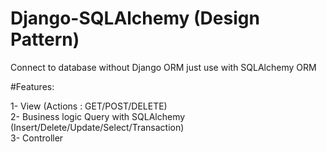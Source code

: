 # Django-SQLAlchemy (Design Pattern)

Connect to database without Django ORM just use with SQLAlchemy ORM

#Features:

1- View (Actions : GET/POST/DELETE)<br />
2- Business logic Query with SQLAlchemy (Insert/Delete/Update/Select/Transaction) <br />
3- Controller <br />



